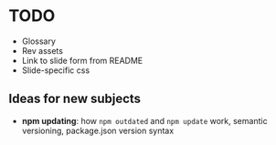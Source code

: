 # TODO

* Glossary
* Rev assets
* Link to slide form from README
* Slide-specific css



## Ideas for new subjects

* **npm updating**: how `npm outdated` and `npm update` work, semantic versioning, package.json version syntax
